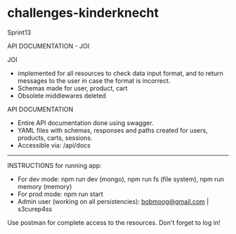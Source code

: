 # challenges-kinderknecht

Sprint13

API DOCUMENTATION - JOI

JOI 
  - implemented for all resources to check data input format, and to return messages to the user in case the format is incorrect.
  - Schemas made for user, product, cart
  - Obsolete middlewares deleted

API DOCUMENTATION 
  - Entire API documentation done using swagger. 
  - YAML files with schemas, responses and paths created for users, products, carts, sessions.
  - Accessible via:
    /api/docs

-----------------

INSTRUCTIONS for running app:
- For dev mode: npm run dev (mongo), npm run fs (file system), npm run memory (memory)
- For prod mode: npm run start
- Admin user (working on all persistencies): bobmoog@gmail.com | s3curep4ss

Use postman for complete access to the resources. Don't forget to log in!